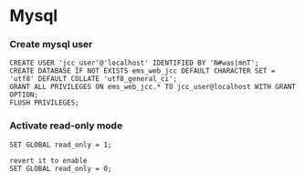 # Mysql 

### Create mysql user

```shell
CREATE USER 'jcc_user'@'localhost' IDENTIFIED BY 'N#was|mnT';
CREATE DATABASE IF NOT EXISTS ems_web_jcc DEFAULT CHARACTER SET = 'utf8' DEFAULT COLLATE 'utf8_general_ci';
GRANT ALL PRIVILEGES ON ems_web_jcc.* TO jcc_user@localhost WITH GRANT OPTION;
FLUSH PRIVILEGES;
```

### Activate read-only mode
```shell
SET GLOBAL read_only = 1;

revert it to enable
SET GLOBAL read_only = 0;
```
